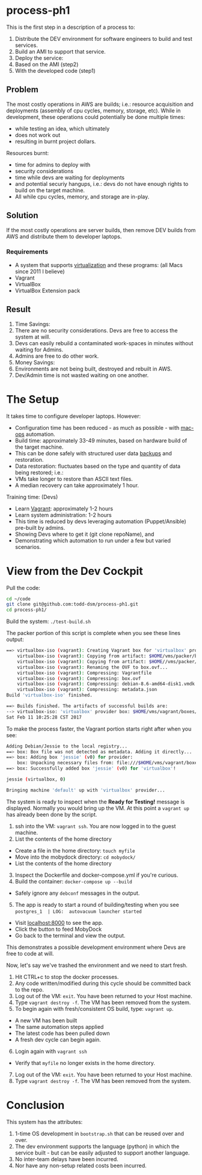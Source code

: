 # process-ph1

This is the first step in a description of a process to:

1. Distribute the DEV environment for software engineers to build and test services.
2. Build an AMI to support that service.
3. Deploy the service:
  1. Based on the AMI (step2) 
  2. With the developed code (step1) 


## Problem
The most costly operations in AWS are builds; i.e.: resource acquisition and deployments (assembly of cpu cycles, memory, storage, etc). While in development, these operations could potentially be done multiple times:
 * while testing an idea, which ultimately
 * does not work out
 * resulting in burnt project dollars.

Resources burnt:
 * time for admins to deploy with
  * security considerations
 * time while devs are waiting for deployments
  * and potential securiy hangups, i.e.: devs do not have enough rights to build on the target machine.
 * All while cpu cycles, memory, and storage are in-play.
 
## Solution
If the most costly operations are server builds, then remove DEV builds from AWS and distribute them to developer laptops.

### Requirements
* A system that supports [virtualization] and these programs: (all Macs since 2011 I believe)
 * Vagrant
 * VirtualBox
 * VirtualBox Extension pack


## Result
1. Time Savings:
 1. There are no security considerations. Devs are free to access the system at will.
 2. Devs can easily rebuild a contaminated work-spaces in minutes without waiting for Admins.
 3. Admins are free to do other work.
2. Money Savings:
 1. Environments are not being built, destroyed and rebuilt in AWS.
 2. Dev/Admin time is not wasted waiting on one another.
 
# The Setup
It takes time to configure developer laptops. However: 
 * Configuration time has been reduced - as much as possible - with [mac-ops] automation.
  * Build time: approximately 33-49 minutes, based on hardware build of the target machine.
 * This can be done safely with structured user data [backups] and restoration.
  * Data restoration: fluctuates based on the type and quantity of data being restored; i.e.:
   * VMs take longer to restore than ASCII text files.
   * A median recovery can take approximately 1 hour.

Training time: (Devs)
 * Learn [Vagrant]: approximately 1-2 hours
 * Learn system administration: 1-2 hours
  * This time is reduced by devs leveraging automation (Puppet/Ansible) pre-built by admins.
  * Showing Devs where to get it (git clone repoName), and
  * Demonstrating which automation to run under a few but varied scenarios.


# View from the Dev Cockpit
Pull the code:
```bash
cd ~/code
git clone git@github.com:todd-dsm/process-ph1.git
cd process-ph1/
```

Build the system:
`./test-build.sh`

The packer portion of this script is complete when you see these lines output:
```bash
==> virtualbox-iso (vagrant): Creating Vagrant box for 'virtualbox' provider
    virtualbox-iso (vagrant): Copying from artifact: $HOME/vms/packer/builds/debian/debian-8.6-amd64-disk1.vmdk
    virtualbox-iso (vagrant): Copying from artifact: $HOME//vms/packer/builds/debian/debian-8.6-amd64.ovf
    virtualbox-iso (vagrant): Renaming the OVF to box.ovf...
    virtualbox-iso (vagrant): Compressing: Vagrantfile
    virtualbox-iso (vagrant): Compressing: box.ovf
    virtualbox-iso (vagrant): Compressing: debian-8.6-amd64-disk1.vmdk
    virtualbox-iso (vagrant): Compressing: metadata.json
Build 'virtualbox-iso' finished.

==> Builds finished. The artifacts of successful builds are:
--> virtualbox-iso: 'virtualbox' provider box: $HOME/vms/vagrant/boxes/debian/jessie-virtualbox.box
Sat Feb 11 10:25:28 CST 2017
```

To make the process faster, the Vagrant portion starts right after when you see:
```bash
Adding Debian/Jessie to the local registry...
==> box: Box file was not detected as metadata. Adding it directly...
==> box: Adding box 'jessie' (v0) for provider: 
    box: Unpacking necessary files from: file:///$HOME/vms/vagrant/boxes/debian/jessie-virtualbox.box
==> box: Successfully added box 'jessie' (v0) for 'virtualbox'!

jessie (virtualbox, 0)

Bringing machine 'default' up with 'virtualbox' provider...
```

The system is ready to inspect when the **Ready for Testing!** message is displayed. Normally you would bring up the VM. At this point a `vagrant up` has already been done by the script. 

1. ssh into the VM: `vagrant ssh`. You are now logged in to the guest machine.
2. List the contents of the home directory
 * Create a file in the home directory: `touch myfile`
 * Move into the mobydock directory: `cd mobydock/`
 * List the contents of the home directory
3. Inspect the Dockerfile and docker-compose.yml if you're curious.
4. Build the container: `docker-compose up --build`
 * Safely ignore any `debconf` messages in the output.
5. The app is ready to start a round of building/testing when you see `postgres_1  | LOG:  autovacuum launcher started`
 * Visit [localhost:8000] to see the app.
 * Click the button to feed MobyDock
  * Go back to the terminal and view the output.

This demonstrates a possible development environment where Devs are free to code at will. 

Now, let's say we've trashed the environment and we need to start fresh. 
1. Hit CTRL+c to stop the docker processes.
2. Any code written/modified during this cycle should be committed back to the repo.
3. Log out of the VM: `exit`. You have been returned to your Host machine.
4. Type `vagrant destroy -f`. The VM has been removed from the system.
5. To begin again with fresh/consistent OS build, type: `vagrant up`.
 * A new VM has been built
 * The same automation steps applied
 * The latest code has been pulled down
 * A fresh dev cycle can begin again.
6. Login again with `vagrant ssh`
 * Verify that `myfile` no longer exists in the home directory.
7. Log out of the VM: `exit`. You have been returned to your Host machine.
8. Type `vagrant destroy -f`. The VM has been removed from the system.
 
# Conclusion
This system has the attributes:

1. 1-time OS development in `bootstrap.sh` that can be reused over and over. 
2. The dev environment supports the language (python) in which the service built - but can be easily adjusted to support another language.
3. No inter-team delays have been incurred.
4. Nor have any non-setup related costs been incurred.


[virtualization]:http://www.intel.com/content/www/us/en/virtualization/virtualization-technology/intel-virtualization-technology.html
[mac-ops]:https://github.com/todd-dsm/mac-ops
[backups]:https://github.com/todd-dsm/rsync-backups
[Vagrant]:https://www.vagrantup.com
[localhost:8000]:http://localhost:8000/seed
